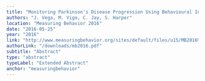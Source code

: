 ```yaml
---
title: "Monitoring Parkinson's Disease Progression Using Behavioural Inferences and Smartphones"
authors: "J. Vega, M. Vigo, C. Jay, S. Harper"
location: "Measuring Behavior 2016"
date: "2016-05-25"
year: "2016"
link: "http://www.measuringbehavior.org/sites/default/files/u15/MB2016%20Proceedings%20Preprint.pdf"
authorLink: "/downloads/mb2016.pdf"
subtitle: "Abstract"
type: "abstract"
typeLabel: "Extended Abstract"
anchor: "measuringbehavior"
---
```

